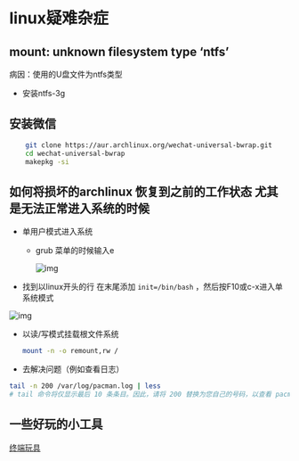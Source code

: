 # linux疑难杂症

## mount: unknown filesystem type ‘ntfs’

病因：使用的U盘文件为ntfs类型

- 安装ntfs-3g

## 安装微信

```bash
    git clone https://aur.archlinux.org/wechat-universal-bwrap.git
    cd wechat-universal-bwrap
    makepkg -si
```

## 如何将损坏的archlinux 恢复到之前的工作状态 尤其是无法正常进入系统的时候

- 单用户模式进入系统

  - grub 菜单的时候输入e
  
    ![img](/home/time/文档/Notes/CS自学笔记/Linux笔记/linux疑难杂症.assets/edit-grub-1.jpg)

- 找到以linux开头的行 在末尾添加 `init=/bin/bash` ，然后按F10或c-x进入单系统模式

![img](/home/time/文档/Notes/CS自学笔记/Linux笔记/linux疑难杂症.assets/edit-grub-1-1.jpg)

- 以读/写模式挂载根文件系统

  ```bash
  mount -n -o remount,rw /
  ```

- 去解决问题（例如查看日志）

```bash
tail -n 200 /var/log/pacman.log | less
# tail 命令将仅显示最后 10 条条目。因此，请将 200 替换为您自己的号码，以查看 pacman.log 文件。我将 "tail" 命令的输出通过管道传输到 "less" 命令以逐页显示结果。
```

## 一些好玩的小工具

[终端玩具](https://arch.icekylin.online/guide/advanced/beauty-3.html#_2-zsh-%E7%BE%8E%E5%8C%96)
